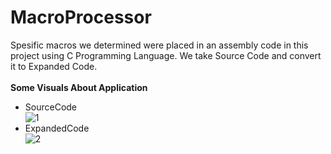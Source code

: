 # MacroProcessor
Spesific macros we determined were placed in an assembly code in this project using C Programming Language.
We take Source Code and convert it to Expanded Code.<br />
<br />
<b>Some Visuals About Application</b><br>
* SourceCode <br />
![1](https://user-images.githubusercontent.com/99497305/192107915-e3e5ecae-4d1b-47f0-97ba-6e3831789ab0.png)
* ExpandedCode <br />
![2](https://user-images.githubusercontent.com/99497305/192108052-70efa223-49a3-4629-8188-2143de3236fd.png)
